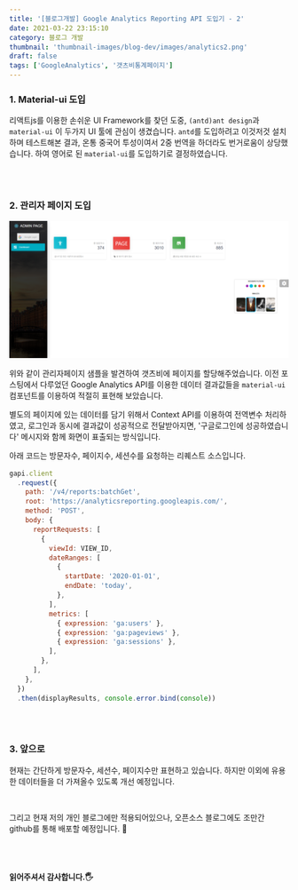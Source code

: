 ```yaml
---
title: '[블로그개발] Google Analytics Reporting API 도입기 - 2'
date: 2021-03-22 23:15:10
category: 블로그 개발
thumbnail: 'thumbnail-images/blog-dev/images/analytics2.png'
draft: false
tags: ['GoogleAnalytics', '갯츠비통계페이지']
---
```


### 1. Material-ui 도입

리액트js를 이용한 손쉬운 UI Framework를 찾던 도중, `(antd)ant design`과 `material-ui` 이 두가지 UI 툴에 관심이 생겼습니다. `antd`를 도입하려고 이것저것 설치하며 테스트해본 결과, 온통 중국어 투성이여서 2중 번역을 하더라도 번거로움이 상당했습니다. 하여 영어로 된 `material-ui`를 도입하기로 결정하였습니다.

<br><br>

### 2. 관리자 페이지 도입

![](./images/analytics2.png)

위와 같이 관리자페이지 샘플을 발견하여 갯츠비에 페이지를 할당해주었습니다.
이전 포스팅에서 다루었던 Google Analytics API를 이용한 데이터 결과값들을 `material-ui` 컴포넌트를 이용하여 적절히 표현해 보았습니다.

별도의 페이지에 있는 데이터를 담기 위해서 Context API를 이용하여 전역변수 처리하였고, 로그인과 동시에 결과값이 성공적으로 전달받아지면, '구글로그인에 성공하였습니다' 메시지와 함께 화면이 표출되는 방식입니다.

아래 코드는 방문자수, 페이지수, 세션수를 요청하는 리퀘스트 소스입니다.

```javascript
gapi.client
  .request({
    path: '/v4/reports:batchGet',
    root: 'https://analyticsreporting.googleapis.com/',
    method: 'POST',
    body: {
      reportRequests: [
        {
          viewId: VIEW_ID,
          dateRanges: [
            {
              startDate: '2020-01-01',
              endDate: 'today',
            },
          ],
          metrics: [
            { expression: 'ga:users' },
            { expression: 'ga:pageviews' },
            { expression: 'ga:sessions' },
          ],
        },
      ],
    },
  })
  .then(displayResults, console.error.bind(console))
```

<br><br>

### 3. 앞으로

현재는 간단하게 방문자수, 세션수, 페이지수만 표현하고 있습니다. 하지만 이외에 유용한 데이터들을 더 가져올수 있도록 개선 예정입니다.

<br>

그리고 현재 저의 개인 블로그에만 적용되어있으나, 오픈소스 블로그에도 조만간 github를 통해 배포할 예정입니다. 🤔

<br><br>

#### 읽어주셔서 감사합니다.🖐
